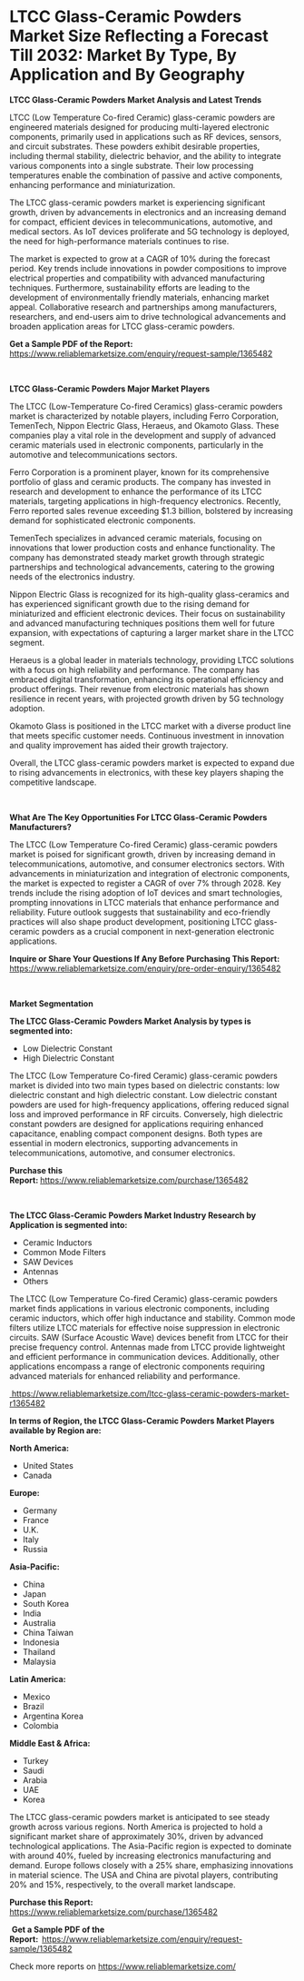 <p><h1>LTCC Glass-Ceramic Powders Market Size Reflecting a Forecast Till 2032: Market By Type, By Application and By Geography</h1></p><p><strong>LTCC Glass-Ceramic Powders Market Analysis and Latest Trends</strong></p>
<p><p>LTCC (Low Temperature Co-fired Ceramic) glass-ceramic powders are engineered materials designed for producing multi-layered electronic components, primarily used in applications such as RF devices, sensors, and circuit substrates. These powders exhibit desirable properties, including thermal stability, dielectric behavior, and the ability to integrate various components into a single substrate. Their low processing temperatures enable the combination of passive and active components, enhancing performance and miniaturization.</p><p>The LTCC glass-ceramic powders market is experiencing significant growth, driven by advancements in electronics and an increasing demand for compact, efficient devices in telecommunications, automotive, and medical sectors. As IoT devices proliferate and 5G technology is deployed, the need for high-performance materials continues to rise.</p><p>The market is expected to grow at a CAGR of 10% during the forecast period. Key trends include innovations in powder compositions to improve electrical properties and compatibility with advanced manufacturing techniques. Furthermore, sustainability efforts are leading to the development of environmentally friendly materials, enhancing market appeal. Collaborative research and partnerships among manufacturers, researchers, and end-users aim to drive technological advancements and broaden application areas for LTCC glass-ceramic powders.</p></p>
<p><strong>Get a Sample PDF of the Report:&nbsp;</strong> <a href="https://www.reliablemarketsize.com/enquiry/request-sample/1365482?utm_campaign=2773&utm_medium=2&utm_source=Github&utm_content=ia&utm_term=22032025&utm_id=ltcc-glass-ceramic-powders">https://www.reliablemarketsize.com/enquiry/request-sample/1365482</a></p>
<p>&nbsp;</p>
<p><strong>LTCC Glass-Ceramic Powders Major Market Players</strong></p>
<p><p>The LTCC (Low-Temperature Co-fired Ceramics) glass-ceramic powders market is characterized by notable players, including Ferro Corporation, TemenTech, Nippon Electric Glass, Heraeus, and Okamoto Glass. These companies play a vital role in the development and supply of advanced ceramic materials used in electronic components, particularly in the automotive and telecommunications sectors.</p><p>Ferro Corporation is a prominent player, known for its comprehensive portfolio of glass and ceramic products. The company has invested in research and development to enhance the performance of its LTCC materials, targeting applications in high-frequency electronics. Recently, Ferro reported sales revenue exceeding $1.3 billion, bolstered by increasing demand for sophisticated electronic components.</p><p>TemenTech specializes in advanced ceramic materials, focusing on innovations that lower production costs and enhance functionality. The company has demonstrated steady market growth through strategic partnerships and technological advancements, catering to the growing needs of the electronics industry.</p><p>Nippon Electric Glass is recognized for its high-quality glass-ceramics and has experienced significant growth due to the rising demand for miniaturized and efficient electronic devices. Their focus on sustainability and advanced manufacturing techniques positions them well for future expansion, with expectations of capturing a larger market share in the LTCC segment.</p><p>Heraeus is a global leader in materials technology, providing LTCC solutions with a focus on high reliability and performance. The company has embraced digital transformation, enhancing its operational efficiency and product offerings. Their revenue from electronic materials has shown resilience in recent years, with projected growth driven by 5G technology adoption.</p><p>Okamoto Glass is positioned in the LTCC market with a diverse product line that meets specific customer needs. Continuous investment in innovation and quality improvement has aided their growth trajectory.</p><p>Overall, the LTCC glass-ceramic powders market is expected to expand due to rising advancements in electronics, with these key players shaping the competitive landscape.</p></p>
<p>&nbsp;</p>
<p><strong>What Are The Key Opportunities For LTCC Glass-Ceramic Powders Manufacturers?</strong></p>
<p><p>The LTCC (Low Temperature Co-fired Ceramic) glass-ceramic powders market is poised for significant growth, driven by increasing demand in telecommunications, automotive, and consumer electronics sectors. With advancements in miniaturization and integration of electronic components, the market is expected to register a CAGR of over 7% through 2028. Key trends include the rising adoption of IoT devices and smart technologies, prompting innovations in LTCC materials that enhance performance and reliability. Future outlook suggests that sustainability and eco-friendly practices will also shape product development, positioning LTCC glass-ceramic powders as a crucial component in next-generation electronic applications.</p></p>
<p><strong>Inquire or Share Your Questions If Any Before Purchasing This Report:</strong> <a href="https://www.reliablemarketsize.com/enquiry/pre-order-enquiry/1365482?utm_campaign=2773&utm_medium=2&utm_source=Github&utm_content=ia&utm_term=22032025&utm_id=ltcc-glass-ceramic-powders">https://www.reliablemarketsize.com/enquiry/pre-order-enquiry/1365482</a></p>
<p>&nbsp;</p>
<p><strong>Market Segmentation</strong></p>
<p><strong>The LTCC Glass-Ceramic Powders Market Analysis by types is segmented into:</strong></p>
<p><ul><li>Low Dielectric Constant</li><li>High Dielectric Constant</li></ul></p>
<p><p>The LTCC (Low Temperature Co-fired Ceramic) glass-ceramic powders market is divided into two main types based on dielectric constants: low dielectric constant and high dielectric constant. Low dielectric constant powders are used for high-frequency applications, offering reduced signal loss and improved performance in RF circuits. Conversely, high dielectric constant powders are designed for applications requiring enhanced capacitance, enabling compact component designs. Both types are essential in modern electronics, supporting advancements in telecommunications, automotive, and consumer electronics.</p></p>
<p><strong>Purchase this Report:&nbsp;</strong><a href="https://www.reliablemarketsize.com/purchase/1365482?utm_campaign=2773&utm_medium=2&utm_source=Github&utm_content=ia&utm_term=22032025&utm_id=ltcc-glass-ceramic-powders">https://www.reliablemarketsize.com/purchase/1365482</a></p>
<p>&nbsp;</p>
<p><strong>The LTCC Glass-Ceramic Powders Market Industry Research by Application is segmented into:</strong></p>
<p><ul><li>Ceramic Inductors</li><li>Common Mode Filters</li><li>SAW Devices</li><li>Antennas</li><li>Others</li></ul></p>
<p><p>The LTCC (Low Temperature Co-fired Ceramic) glass-ceramic powders market finds applications in various electronic components, including ceramic inductors, which offer high inductance and stability. Common mode filters utilize LTCC materials for effective noise suppression in electronic circuits. SAW (Surface Acoustic Wave) devices benefit from LTCC for their precise frequency control. Antennas made from LTCC provide lightweight and efficient performance in communication devices. Additionally, other applications encompass a range of electronic components requiring advanced materials for enhanced reliability and performance.</p></p>
<p><a href="https://www.reliablemarketsize.com/ltcc-glass-ceramic-powders-market-r1365482?utm_campaign=2773&utm_medium=2&utm_source=Github&utm_content=ia&utm_term=22032025&utm_id=ltcc-glass-ceramic-powders">&nbsp;https://www.reliablemarketsize.com/ltcc-glass-ceramic-powders-market-r1365482</a></p>
<p><strong>In terms of Region, the LTCC Glass-Ceramic Powders Market Players available by Region are:</strong></p>
<p>
    <p> <strong> North America: </strong>
        <ul>
            <li>United States</li>
            <li>Canada</li>
        </ul>
        </p> 
    <p> <strong> Europe: </strong>
        <ul>
            <li>Germany</li>
            <li>France</li>
            <li>U.K.</li>
            <li>Italy</li>
            <li>Russia</li>
        </ul>
        </p> 
    <p> <strong> Asia-Pacific: </strong>
        <ul>
            <li>China</li>
            <li>Japan</li>
            <li>South Korea</li>
            <li>India</li>
            <li>Australia</li>
            <li>China Taiwan</li>
            <li>Indonesia</li>
            <li>Thailand</li>
            <li>Malaysia</li>
        </ul>
        </p> 
    <p> <strong> Latin America: </strong>
        <ul>
            <li>Mexico</li>
            <li>Brazil</li>
            <li>Argentina Korea</li>
            <li>Colombia</li>
        </ul>
        </p> 
    <p> <strong> Middle East & Africa: </strong>
        <ul>
            <li>Turkey</li>
            <li>Saudi</li>
            <li>Arabia</li>
            <li>UAE</li>
            <li>Korea</li>
        </ul>
    </p>
    </p>
<p><p>The LTCC glass-ceramic powders market is anticipated to see steady growth across various regions. North America is projected to hold a significant market share of approximately 30%, driven by advanced technological applications. The Asia-Pacific region is expected to dominate with around 40%, fueled by increasing electronics manufacturing and demand. Europe follows closely with a 25% share, emphasizing innovations in material science. The USA and China are pivotal players, contributing 20% and 15%, respectively, to the overall market landscape.</p></p>
<p><strong>Purchase this Report: </strong><a href="https://www.reliablemarketsize.com/purchase/1365482?utm_campaign=2773&utm_medium=2&utm_source=Github&utm_content=ia&utm_term=22032025&utm_id=ltcc-glass-ceramic-powders">https://www.reliablemarketsize.com/purchase/1365482</a></p>
<p>&nbsp;<strong>Get a Sample PDF of the Report:&nbsp;&nbsp;</strong><a href="https://www.reliablemarketsize.com/enquiry/request-sample/1365482?utm_campaign=2773&utm_medium=2&utm_source=Github&utm_content=ia&utm_term=22032025&utm_id=ltcc-glass-ceramic-powders">https://www.reliablemarketsize.com/enquiry/request-sample/1365482</a></p>
<p><strong></strong></p>
<p>Check more reports on <a href="https://www.reliablemarketsize.com/?utm_campaign=2773&utm_medium=2&utm_source=Github&utm_content=ia&utm_term=22032025&utm_id=ltcc-glass-ceramic-powders">https://www.reliablemarketsize.com/</a></p>
